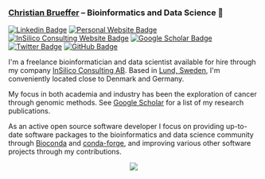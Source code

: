 ### [Christian Brueffer](https://www.brueffer.io) &ndash; Bioinformatics and Data Science :dna:

[![Linkedin Badge](https://img.shields.io/badge/-LinkedIn-0e76a8?style=flat-square&logo=Linkedin&logoColor=white)](https://linkedin.com/in/cbrueffer/)
[![Personal Website Badge](https://img.shields.io/badge/Personal%20Website-3b5998?style=flat-square&logo=google-chrome&logoColor=white)](http://www.brueffer.io)
[![InSilico Consulting Website Badge](https://img.shields.io/badge/InSilico%20Consulting%20AB-3b5998?style=flat-square&logo=google-chrome&logoColor=white)](http://www.brueffer.io)
[![Google Scholar Badge](https://img.shields.io/badge/Google%20Scholar-3b5998?style=flat-square&logo=google-chrome&logoColor=white)](https://twitter.com/cbrueffer)
[![Twitter Badge](https://img.shields.io/badge/-Twitter-00acee?style=flat-square&logo=Twitter&logoColor=white)](https://twitter.com/cbrueffer)
[![GitHub Badge](https://img.shields.io/github/followers/cbrueffer?label=Follow&style=social)](https://github.com/users/follow?target=cbrueffer)

I'm a freelance bioinformatician and data scientist available for hire through my company [InSilico Consulting AB](https://insilico.consulting). Based in [Lund, Sweden](https://www.google.com/maps/place/Lund/@55.7049723,13.156711,13z/), I'm conveniently located close to Denmark and Germany.

My focus in both academia and industry has been the exploration of cancer through genomic methods. See [Google Scholar](https://scholar.google.com/citations?user=BFnR7W8AAAAJ) for a list of my research publications.

As an active open source software developer I focus on providing up-to-date software packages to the bioinformatics and data science community through [Bioconda](https://bioconda.github.io) and [conda-forge](https://conda-forge.org), and improving various other software projects through my contributions.

<p align="center">
    <img src="https://github-readme-stats.vercel.app/api?username=cbrueffer&hide_rank=true&count_private=true&include_all_commits=true">
</p>
